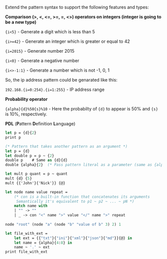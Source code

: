 Extend the pattern syntax to support the following features and types:

**Comparison (>, <, <=, >=, =, <>) operators on integers (integer is going to be a new type)**

  ```{i<5}``` - Generate a digit which is less than 5
  
  ```{i>=42}```  - Generate an integer which is greater or equal to 42
  
  ```{i=2015}``` - Generate number 2015
  
  ```{i<0}``` - Generate a negative number
  
  ```{i<>-1:1}``` - Generate a number which is not -1, 0, 1
  
    
  So, the ip address pattern could be genarated like this:
  
  ```192.168.{i=0:254}.{i=1:255}``` - IP address range


**Probability operator**

  ```{alpha}{d}%50{s}%10``` - Here the probabilty of ```{d}``` to appear is 50% and ```{s}``` is 10%, respectively.
  

**PDL** (**P**attern **D**efinition **L**anguage)

```ocaml
let p = {d}{2}
print p
```

```ocaml
(* Pattern that takes another pattern as an argument *)
let p = {d}
let double p = p ~ {2}
double p    # Same as {d}{d}
double {alpha}{2}  (* Pass pattern literal as a parameter (same as {alpha}{alpha}{alpha}{alpha}) *)
```

```ocaml
let mult p quant = p ~ quant
mult {d} {5}
mult {{'John'}{'Nick'}} {@}
```

```ocaml
let node name value repeat =
    (* con is a built-in function that concatenates its arguments
     Semantically it's equivalent to p1 ~ p2 ~ ... ~ pN *)
    match name with
    | "" -> ""
    | _ -> con "<" name ">" value "</" name ">" repeat
    
node "root" (node "a" (node "b" "value of b" 3) 2) 1
```

```ocaml
let file_with_ext =
    let ext = {{"txt"}{"ini"}{"xml"}{"json"}{"md"}}{@} in
    let name = {alpha}{4:8} in
    name ~ '.' ~ ext
print file_with_ext    
```
